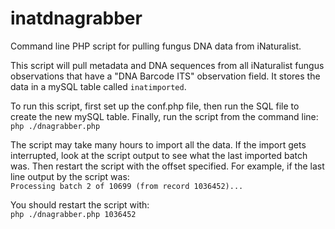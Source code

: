 # inatdnagrabber
Command line PHP script for pulling fungus DNA data from iNaturalist.

This script will pull metadata and DNA sequences from all iNaturalist fungus observations 
that have a "DNA Barcode ITS" observation field. It stores the data in a mySQL table 
called `inatimported`.

To run this script, first set up the conf.php file, then run the SQL file to create the 
new mySQL table. Finally, run the script from the command line:<br/>
`php ./dnagrabber.php`

The script may take many hours to import all the data. If the import gets interrupted, 
look at the script output to see what the last imported batch was. Then restart the script 
with the offset specified. For example, if the last line output by the script was:<br/>
`Processing batch 2 of 10699 (from record 1036452)...`

You should restart the script with:<br/>
`php ./dnagrabber.php 1036452`
